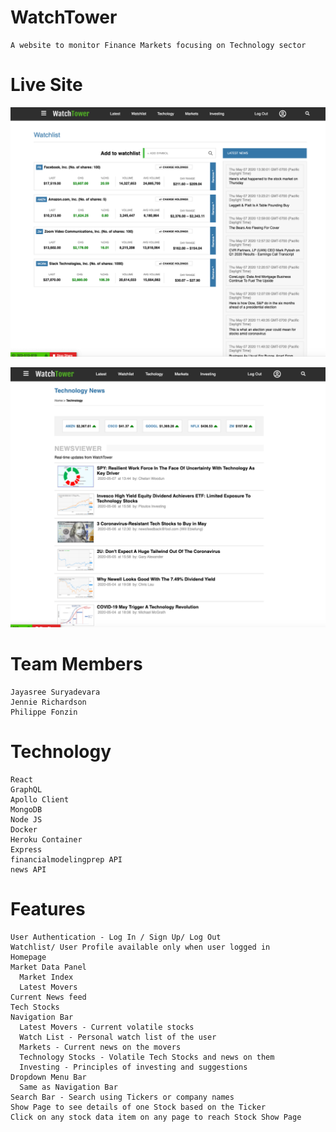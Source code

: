# WatchTower
    A website to monitor Finance Markets focusing on Technology sector

# Live Site
![WatchList](https://github.com/JayasreeSuryadevara/WatchTower/blob/master/watch-tower-client/public/WatchList.png)    

![Technology News](https://github.com/JayasreeSuryadevara/WatchTower/blob/master/watch-tower-client/public/TechNews.png)

# Team Members
    Jayasree Suryadevara
    Jennie Richardson
    Philippe Fonzin
  
 # Technology
    React
    GraphQL
    Apollo Client
    MongoDB
    Node JS
    Docker
    Heroku Container
    Express
    financialmodelingprep API
    news API
  
# Features
    User Authentication - Log In / Sign Up/ Log Out 
    Watchlist/ User Profile available only when user logged in
    Homepage 
    Market Data Panel
      Market Index
      Latest Movers
    Current News feed
    Tech Stocks
    Navigation Bar
      Latest Movers - Current volatile stocks
      Watch List - Personal watch list of the user
      Markets - Current news on the movers
      Technology Stocks - Volatile Tech Stocks and news on them 
      Investing - Principles of investing and suggestions
    Dropdown Menu Bar
      Same as Navigation Bar 
    Search Bar - Search using Tickers or company names
    Show Page to see details of one Stock based on the Ticker
    Click on any stock data item on any page to reach Stock Show Page
  
  
  
